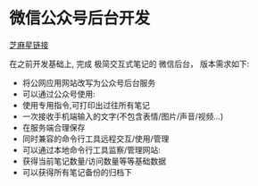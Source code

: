 # 微信公众号后台开发
[芝麻星链接](http://www.iomooc.com/pages/cards.html?taskId=d2964502-7ed7-11e5-a837-0800200c9a66&courseId=3f4d5ea0-6429-11e5-a484-91cab18593f1)

在之前开发基础上, 完成 极简交互式笔记的 微信后台，
版本需求如下:

+ 将公网应用网站改写为公众号后台服务
+ 可以通过公众号使用:
+ 使用专用指令,可打印出过往所有笔记
+ 一次接收手机端输入的文字(不包含表情/图片/声音/视频...)
+ 在服务端合理保存
+ 同时兼容的命令行工具远程交互/使用/管理
+ 可以通过本地命令行工具监察/管理网站:
+ 获得当前笔记数量/访问数量等等基础数据
+ 可以获得所有笔记备份的归档下

